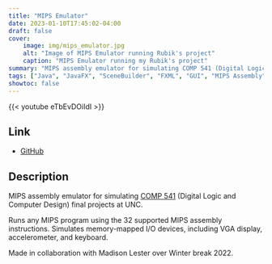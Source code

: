 ```yaml
---
title: "MIPS Emulator"
date: 2023-01-10T17:45:02-04:00
draft: false
cover:
    image: img/mips_emulator.jpg
    alt: "Image of MIPS Emulator running Rubik's project"
    caption: "MIPS Emulator running my Rubik's project"
summary: "MIPS assembly emulator for simulating COMP 541 (Digital Logic) final projects at UNC. Simulates memory-mapped I/O devices, including VGA display, accelerometer, and keyboard."
tags: ["Java", "JavaFX", "SceneBuilder", "FXML", "GUI", "MIPS Assembly", "COMP 541", "Digital Logic", "UNC"]
showtoc: false
---
```


{{< youtube eTbEvDOiIdI >}}

## Link

* [GitHub](https://github.com/madiali/mips-emulator)

## Description

MIPS assembly emulator for simulating [COMP 541](https://comp541.web.unc.edu) (Digital Logic and Computer Design) final projects at UNC.

Runs any MIPS program using the 32 supported MIPS assembly instructions. Simulates memory-mapped I/O devices, including VGA display, accelerometer, and keyboard.

Made in collaboration with Madison Lester over Winter break 2022.
